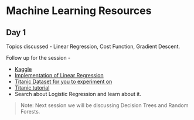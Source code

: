 # Machine Learning Resources

## Day 1

Topics discussed - Linear Regression, Cost Function, Gradient Descent.

Follow up for the session -

- [Kaggle](https://www.kaggle.com/)
- [Implementation of Linear Regression](https://madewithml.com/courses/foundations/linear-regression/)
- [Titanic Dataset for you to experiment on](https://www.kaggle.com/competitions/titanic)
- [Titanic tutorial](https://www.kaggle.com/code/alexisbcook/titanic-tutorial/notebook)
- Search about Logistic Regression and learn about it.

> Note: Next session we will be discussing Decision Trees and Random Forests.
> 